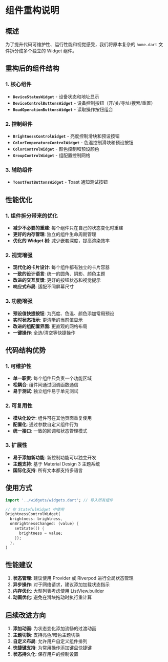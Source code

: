 # 组件重构说明

## 概述
为了提升代码可维护性、运行性能和视觉感受，我们将原本复杂的 `home.dart` 文件拆分成多个独立的 Widget 组件。

## 重构后的组件结构

### 1. 核心组件
- **`DeviceStatusWidget`** - 设备状态和地址显示
- **`DeviceControlButtonsWidget`** - 设备控制按钮（开/关/寻址/搜索/重置）
- **`ReadOperationButtonsWidget`** - 读取操作按钮组合

### 2. 控制组件
- **`BrightnessControlWidget`** - 亮度控制滑块和预设按钮
- **`ColorTemperatureControlWidget`** - 色温控制滑块和预设按钮
- **`ColorControlWidget`** - 颜色控制和预设颜色
- **`GroupControlWidget`** - 组配置控制网格

### 3. 辅助组件
- **`ToastTestButtonsWidget`** - Toast 通知测试按钮

## 性能优化

### 1. 组件拆分带来的优化
- **减少不必要的重建**: 每个组件只在自己的状态变化时重建
- **更好的内存管理**: 独立的组件生命周期管理
- **优化的 Widget 树**: 减少嵌套深度，提高渲染效率

### 2. 视觉增强
- **现代化的卡片设计**: 每个组件都有独立的卡片容器
- **一致的设计语言**: 统一的圆角、阴影、颜色主题
- **改进的交互反馈**: 更好的按钮状态和视觉提示
- **响应式布局**: 适配不同屏幕尺寸

### 3. 功能增强
- **预设值快捷按钮**: 为亮度、色温、颜色添加常用预设
- **实时状态指示**: 更清晰的当前值显示
- **改进的组配置界面**: 更直观的网格布局
- **一键操作**: 全选/清空等快捷操作

## 代码结构优势

### 1. 可维护性
- **单一职责**: 每个组件只负责一个功能区域
- **松耦合**: 组件间通过回调函数通信
- **易于测试**: 独立组件易于单元测试

### 2. 可复用性
- **模块化设计**: 组件可在其他页面重复使用
- **配置化**: 通过参数自定义组件行为
- **统一接口**: 一致的回调和状态管理模式

### 3. 扩展性
- **易于添加新功能**: 新控制功能可以独立开发
- **主题支持**: 基于 Material Design 3 主题系统
- **国际化支持**: 所有文本都支持多语言

## 使用方式

```dart
import '../widgets/widgets.dart'; // 导入所有组件

// 在 StatefulWidget 中使用
BrightnessControlWidget(
  brightness: brightness,
  onBrightnessChanged: (value) {
    setState(() {
      brightness = value;
    });
  },
)
```

## 性能建议

1. **状态管理**: 建议使用 Provider 或 Riverpod 进行全局状态管理
2. **异步操作**: 对于网络请求，建议添加加载状态指示
3. **内存优化**: 大型列表考虑使用 ListView.builder
4. **动画优化**: 避免在滑块拖动时执行重计算

## 后续改进方向

1. **添加动画**: 为状态变化添加流畅的过渡动画
2. **主题切换**: 支持亮色/暗色主题切换
3. **自定义布局**: 允许用户自定义组件排列
4. **快捷键支持**: 为常用操作添加键盘快捷键
5. **状态持久化**: 保存用户的控制设置
